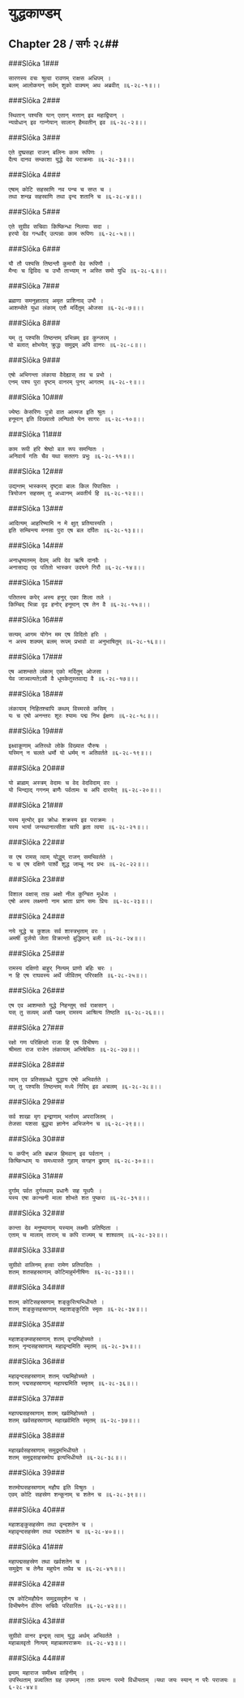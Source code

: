 युद्धकाण्डम्
===============================


## Chapter 28  / सर्गः २८##


###Slōka 1###


    सारणस्य वचः श्रुत्वा रावणम् राक्षस अधिपम् ।
    बलम् आलोकयन् सर्वम् शुको वाक्यम् अथ अब्रवीत् ॥६-२८-१॥।।


###Slōka 2###


    स्थितान् पश्यसि यान् एतान् मत्तान् इव महाद्विपान् ।
    न्यग्रोधान् इव गान्गेयान् सालान् हैमवतीन् इव ॥६-२८-२॥।।


###Slōka 3###


    एते दुष्प्रसहा राजन् बलिनः काम रूपिणः ।
    दैत्य दानव सम्काशा युद्धे देव पराक्रमाः ॥६-२८-३॥।।


###Slōka 4###


    एषाम् कोटि सहस्राणि नव पन्च च सप्त च ।
    तथा शन्ख सहस्राणि तथा वृन्द शतानि च ॥६-२८-४॥।।


###Slōka 5###


    एते सुग्रीव सचिवाः किष्किन्धा निलयाः सदा ।
    हरयो देव गन्धर्वैर् उत्पन्नाः काम रूपिणः ॥६-२८-५॥।।


###Slōka 6###


    यौ तौ पश्यसि तिष्ठन्तौ कुमारौ देव रूपिणौ ।
    मैन्दः च द्विविदः च उभौ ताभ्याम् न अस्ति समो युधि ॥६-२८-६॥।।


###Slōka 7###


    ब्रह्मणा समनुज्ञाताव् अमृत प्राशिनाव् उभौ ।
    आशम्सेते युधा लंकाम् एतौ मर्दितुम् ओजसा ॥६-२८-७॥।।


###Slōka 8###


    यम् तु पश्यसि तिष्ठन्तम् प्रभिन्नम् इव कुन्जरम् ।
    यो बलात् क्षोभयेत् क्रुद्धः समुद्रम् अपि वानरः ॥६-२८-८॥।।


###Slōka 9###


    एषो अभिगन्ता लंकाया वैदेह्यास् तव च प्रभो ।
    एनम् पश्य पुरा दृष्टम् वानरम् पुनर् आगतम् ॥६-२८-९॥।।


###Slōka 10###


    ज्येष्ठः केसरिणः पुत्रो वात आत्मज इति श्रुतः ।
    हनूमान् इति विख्यातो लन्घितो येन सागरः ॥६-२८-१०॥।।


###Slōka 11###


    काम रूपी हरि श्रेष्ठो बल रूप समन्वितः ।
    अनिवार्य गतिः चैव यथा सततगः प्रभुः ॥६-२८-११॥।।


###Slōka 12###


    उद्यन्तम् भास्करम् दृष्ट्वा बालः किल पिपासितः ।
    त्रियोजन सहस्रम् तु अध्वानम् अवतीर्य हि ॥६-२८-१२॥।।


###Slōka 13###


    आदित्यम् आहरिष्यामि न मे क्षुत् प्रतियास्यति ।
    इति सम्चिन्त्य मनसा पुरा एष बल दर्पितः ॥६-२८-१३॥।।


###Slōka 14###


    अनाधृष्यतमम् देवम् अपि देव ऋषि दानवैः ।
    अनासाद्य एव पतितो भास्कर उदयने गिरौ ॥६-२८-१४॥।।


###Slōka 15###


    पतितस्य कपेर् अस्य हनुर् एका शिला तले ।
    किम्चिद् भिन्ना दृढ हनोर् हनूमान् एष तेन वै ॥६-२८-१५॥।।


###Slōka 16###


    सत्यम् आगम योगेन मम एष विदितो हरिः ।
    न अस्य शक्यम् बलम् रूपम् प्रभावो वा अनुभाषितुम् ॥६-२८-१६॥।।


###Slōka 17###


    एष आशम्सते लंकाम् एको मर्दितुम् ओजसा ।
    येव जाज्वल्यतेऽसौ वै धूमकेतुस्तवाद्य वै ॥६-२८-१७॥।।


###Slōka 18###


    लंकायाम् निहितश्चापि कथम् विस्मरसे कसिम् ।
    यः च एषो अनन्तरः शूरः श्यामः पद्म निभ ईक्षणः ॥६-२८-१८॥।।


###Slōka 19###


    इक्ष्वाकूणाम् अतिरथो लोके विख्यात पौरुषः ।
    यस्मिन् न चलते धर्मो यो धर्मम् न अतिवर्तते ॥६-२८-१९॥।।


###Slōka 20###


    यो ब्राह्मम् अस्त्रम् वेदामः च वेद वेदविदाम् वरः ।
    यो भिन्द्याद् गगनम् बाणैः पर्वतामः च अपि दारयेत् ॥६-२८-२०॥।।


###Slōka 21###


    यस्य मृत्योर् इव क्रोधः शक्रस्य इव पराक्रमः ।
    यस्य भार्या जन्स्थानात्सीता चापि हृता त्वया ॥६-२८-२१॥।।


###Slōka 22###


    स एष रामस् त्वाम् योद्धुम् राजन् समभिवर्तते ।
    यः च एष दक्षिणे पार्श्वे शुद्ध जाम्बू नद प्रभः ॥६-२८-२२॥।।


###Slōka 23###


    विशाल वक्षास् ताम्र अक्षो नील कुन्चित मूर्धजः ।
    एषो अस्य लक्ष्मणो नाम भ्राता प्राण समः प्रियः ॥६-२८-२३॥।।


###Slōka 24###


    नये युद्धे च कुशलः सर्व शास्त्रभृताम् वरः ।
    अमर्षी दुर्जयो जेता विक्रान्तो बुद्धिमान् बली ॥६-२८-२४॥।।


###Slōka 25###


    रामस्य दक्षिणो बाहुर् नित्यम् प्राणो बहिः चरः ।
    न हि एष राघवस्य अर्थे जीवितम् परिरक्षति ॥६-२८-२५॥।।


###Slōka 26###


    एष एव आशम्सते युद्धे निहन्तुम् सर्व राक्षसान् ।
    यस् तु सव्यम् असौ पक्षम् रामस्य आश्रित्य तिष्ठति ॥६-२८-२६॥।।


###Slōka 27###


    रक्षो गण परिक्षिप्तो राजा हि एष विभीषणः ।
    श्रीमता राज राजेन लंकायाम् अभिषेचितः ॥६-२८-२७॥।।


###Slōka 28###


    त्वाम् एव प्रतिसम्रब्धो युद्धाय एषो अभिवर्तते ।
    यम् तु पश्यसि तिष्ठन्तम् मध्ये गिरिम् इव अचलम् ॥६-२८-२८॥।।


###Slōka 29###


    सर्व शाखा मृग इन्द्राणाम् भर्तारम् अपराजितम् ।
    तेजसा यशसा बुद्ध्या ज्ञानेन अभिजनेन च ॥६-२८-२९॥।।


###Slōka 30###


    यः कपीन् अति बभ्राज हिमवान् इव पर्वतान् ।
    किष्किन्धाम् यः समध्यास्ते गुहाम् सगहन द्रुमाम् ॥६-२८-३०॥।।


###Slōka 31###


    दुर्गाम् पर्वत दुर्गस्थाम् प्रधानैः सह यूथपैः ।
    यस्य एषा कान्चनी माला शोभते शत पुष्करा ॥६-२८-३१॥।।


###Slōka 32###


    कान्ता देव मनुष्याणाम् यस्याम् लक्ष्मीः प्रतिष्ठिता ।
    एताम् च मालाम् ताराम् च कपि राज्यम् च शाश्वतम् ॥६-२८-३२॥।।


###Slōka 33###


    सुग्रीवो वालिनम् हत्वा रामेण प्रतिपादितः ।
    शतम् शतसहस्राणाम् कोटिमाहुर्मनीषिणः ॥६-२८-३३॥।।


###Slōka 34###


    शतम् कोटिसहस्राणाम् शङ्कुरित्यभिधीयते ।
    शतम् शङ्कुसहस्राणाम् महाशङ्कुरिति स्मृतः ॥६-२८-३४॥।।


###Slōka 35###


    महाशङ्क्य्सहस्राणाम् शतम् वृन्दमिहोच्यते ।
    शतम् नृन्दसहस्राणाम् महावृन्दमिति स्मृतम् ॥६-२८-३५॥।।


###Slōka 36###


    महावृन्दसहस्राणाम् शतम् पद्ममिहोच्यते ।
    शतम् पद्मसहस्राणाम् महापद्ममिति स्मृतम् ॥६-२८-३६॥।।


###Slōka 37###


    महापद्मसहस्राणाम् शतम् खर्वमिहोच्यते ।
    शतम् खर्वसहस्राणाम् महाखर्वमिति स्मृतम् ॥६-२८-३७॥।।


###Slōka 38###


    महाखर्वसहस्राणाम् समुद्रमभिधीयते ।
    शतम् समुद्रसाहस्रमोघ इत्यभिधीयते ॥६-२८-३८॥।।


###Slōka 39###


    शतमोघसहस्राणाम् महौघ इति विश्रुतः ।
    एवम् कोटि सहस्रेण शन्कूनाम् च शतेन च ॥६-२८-३९॥।।


###Slōka 40###


    महाशङ्कुसहस्रेण तथा वृन्दशतेन च ।
    महावृन्दसहस्रेण तथा पद्मशतेन च ॥६-२८-४०॥।।


###Slōka 41###


    महापद्मसहस्रेण तथा खर्वशतेन च ।
    समुद्रेण च तेनैव महुघेन तथैव च ॥६-२८-४१॥।।


###Slōka 42###


    एष कोटिमहौघेन समुद्रसदृशेन च ।
    विभीषणेन वीरेण सचिवैः परिवारितः ॥६-२८-४२॥।।


###Slōka 43###


    सुग्रीवो वानर इन्द्रस् त्वाम् युद्ध अर्थम् अभिवर्तते ।
    महाबलवृतो नित्यम् महाबलपराक्रमः ॥६-२८-४३॥।।


###Slōka 44###


    इमाम् महाराज समीक्ष्य वाहिनीम् ।
    उपस्थिताम् प्रज्वलित ग्रह उपमाम् ।ततः प्रयत्नः परमो विधीयताम् ।यथा जयः स्यान् न परैः पराजयः ॥६-२८-४४॥


